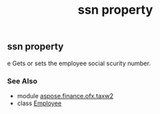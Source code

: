 ﻿---
title: ssn property
second_title: Aspose.Finance for Python via .NET API References
description: 
type: docs
weight: 120
url: /python-net/aspose.finance.ofx.taxw2/employee/ssn/
is_root: false
---

## ssn property


e
Gets or sets the employee social scurity number.

### See Also
* module [aspose.finance.ofx.taxw2](../../)
* class [Employee](/finance/python-net/aspose.finance.ofx.taxw2/employee)

